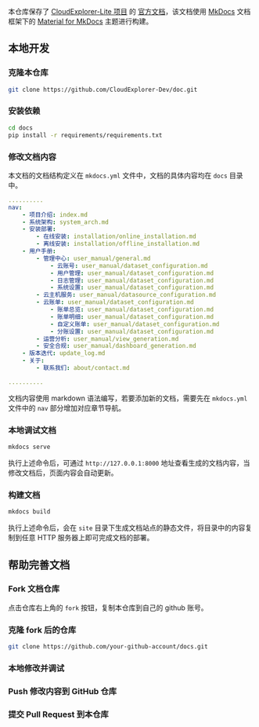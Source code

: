 本仓库保存了 [CloudExplorer-Lite 项目]() 的 [官方文档](https://fit2cloud.com/cloudexplorer-lite/docs/)，该文档使用 [MkDocs]() 文档框架下的 [Material for MkDocs]() 主题进行构建。

## 本地开发

### 克隆本仓库
```bash
git clone https://github.com/CloudExplorer-Dev/doc.git
```

### 安装依赖
```bash
cd docs
pip install -r requirements/requirements.txt
```

### 修改文档内容
本文档的文档结构定义在 `mkdocs.yml` 文件中，文档的具体内容均在 `docs` 目录中。
```yaml
..........
nav:
    - 项目介绍: index.md
    - 系统架构: system_arch.md
    - 安装部署: 
        - 在线安装: installation/online_installation.md
        - 离线安装: installation/offline_installation.md
    - 用户手册:
        - 管理中心: user_manual/general.md
            - 云账号: user_manual/dataset_configuration.md 
            - 用户管理: user_manual/dataset_configuration.md
            - 日志管理: user_manual/dataset_configuration.md
            - 系统设置: user_manual/dataset_configuration.md
        - 云主机服务: user_manual/datasource_configuration.md
        - 云账单: user_manual/dataset_configuration.md
            - 账单总览: user_manual/dataset_configuration.md
            - 账单明细: user_manual/dataset_configuration.md
            - 自定义账单: user_manual/dataset_configuration.md
            - 分账设置: user_manual/dataset_configuration.md
        - 运营分析: user_manual/view_generation.md
        - 安全合规: user_manual/dashboard_generation.md
    - 版本迭代: update_log.md
    - 关于:
        - 联系我们: about/contact.md

..........
```

文档内容使用 markdown 语法编写，若要添加新的文档，需要先在 `mkdocs.yml` 文件中的 `nav` 部分增加对应章节导航。

### 本地调试文档
```bash
mkdocs serve
```
执行上述命令后，可通过 `http://127.0.0.1:8000` 地址查看生成的文档内容，当修改文档后，页面内容会自动更新。

### 构建文档
```bash
mkdocs build
```

执行上述命令后，会在 `site` 目录下生成文档站点的静态文件，将目录中的内容复制到任意 HTTP 服务器上即可完成文档的部署。

## 帮助完善文档

### Fork 文档仓库
点击仓库右上角的 `fork` 按钮，复制本仓库到自己的 github 账号。

### 克隆 fork 后的仓库
```bash
git clone https://github.com/your-github-account/docs.git
```

### 本地修改并调试

### Push 修改内容到 GitHub 仓库

### 提交 Pull Request 到本仓库

